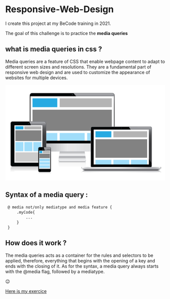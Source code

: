 # Responsive-Web-Design

I create this project at my BeCode training in 2021.

The goal of this challenge is to practice the **media queries** 


## what is media queries in css ?

Media queries are a feature of CSS that enable webpage content to adapt to different screen sizes and resolutions. They are a fundamental part of responsive web design and are used to customize the appearance of websites for multiple devices.

![](img/media.jpeg)



## Syntax of a media query :
``` MD
 @ media not/only mediatype and media feature {
     .myCode{
         ...
     }
 }
 ```

 ## How does it work ?

 The media queries acts as a container for the rules and selectors to be applied, therefore, everything that begins with the opening of a key and ends with the closing of it. As for the syntax, a media query always starts with the @media flag, followed by a mediatype.

 :wink:




[Here is my exercice](https://zena-alsibaai.github.io/Responsive-Web-Design/)